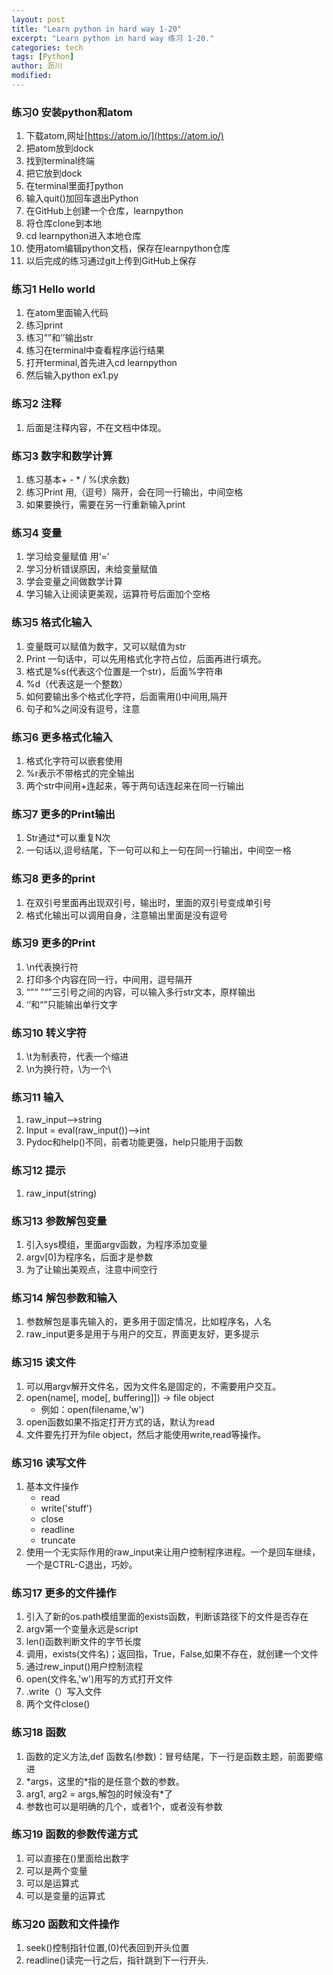 ```yaml
---
layout: post
title: "Learn python in hard way 1-20"
excerpt: "Learn python in hard way 练习 1-20."
categories: tech
tags: [Python]
author: 沥川
modified:
---
```

### 练习0 安装python和atom

1. 下载atom,网址[https://atom.io/](https://atom.io/)
2. 把atom放到dock
3. 找到terminal终端
4. 把它放到dock
5. 在terminal里面打python
6. 输入quit\(\)加回车退出Python
7. 在GitHub上创建一个仓库，learnpython
8. 将仓库clone到本地
9. cd learnpython进入本地仓库
10. 使用atom编辑python文档，保存在learnpython仓库
11. 以后完成的练习通过git上传到GitHub上保存

### 练习1 Hello world

1. 在atom里面输入代码
2. 练习print
3. 练习””和’’输出str
4. 练习在terminal中查看程序运行结果
5. 打开terminal,首先进入cd learnpython
6. 然后输入python ex1.py

### 练习2  注释

1. 后面是注释内容，不在文档中体现。

### 练习3 数字和数学计算

1. 练习基本+ - \* / %\(求余数\)
2. 练习Print 用,（逗号）隔开，会在同一行输出，中间空格
3. 如果要换行，需要在另一行重新输入print

### 练习4 变量

1. 学习给变量赋值 用‘=’
2. 学习分析错误原因，未给变量赋值
3. 学会变量之间做数学计算
4. 学习输入让阅读更美观，运算符号后面加个空格

### 练习5 格式化输入

1. 变量既可以赋值为数字，又可以赋值为str
2. Print 一句话中，可以先用格式化字符占位，后面再进行填充。
3. 格式是%s\(代表这个位置是一个str\)，后面%字符串
4. %d（代表这是一个整数）
5. 如何要输出多个格式化字符，后面需用\(\)中间用,隔开
6. 句子和%之间没有逗号，注意

### 练习6 更多格式化输入

1. 格式化字符可以嵌套使用
2. %r表示不带格式的完全输出
3. 两个str中间用+连起来，等于两句话连起来在同一行输出

### 练习7 更多的Print输出

1. Str通过\*可以重复N次
2. 一句话以,逗号结尾，下一句可以和上一句在同一行输出，中间空一格

### 练习8 更多的print

1. 在双引号里面再出现双引号，输出时，里面的双引号变成单引号
2. 格式化输出可以调用自身，注意输出里面是没有逗号

### 练习9 更多的Print

1. \n代表换行符
2. 打印多个内容在同一行，中间用，逗号隔开
3. “”“ ”“”三引号之间的内容，可以输入多行str文本，原样输出
4. ‘’和“”只能输出单行文字

### 练习10 转义字符

1. \t为制表符，代表一个缩进
2. \n为换行符，\为一个\

### 练习11  输入

1. raw\_input—&gt;string
2. Input = eval\(raw\_input\(\)\)—&gt;int
3. Pydoc和help\(\)不同，前者功能更强，help只能用于函数

### 练习12 提示

1. raw\_input\(string\)

### 练习13 参数解包变量

1. 引入sys模组，里面argv函数，为程序添加变量
2. argv\[0\]为程序名，后面才是参数
3. 为了让输出美观点，注意中间空行

### 练习14 解包参数和输入

1. 参数解包是事先输入的，更多用于固定情况，比如程序名，人名
2. raw\_input更多是用于与用户的交互，界面更友好，更多提示

### 练习15 读文件

1. 可以用argv解开文件名，因为文件名是固定的，不需要用户交互。
2. open\(name\[, mode\[, buffering\]\]\) -&gt; file object
   * 例如：open\(filename,'w'\)
3. open函数如果不指定打开方式的话，默认为read
4. 文件要先打开为file object，然后才能使用write,read等操作。

### 练习16 读写文件

1. 基本文件操作
   * read
   * write('stuff')
   * close
   * readline
   * truncate
2. 使用一个无实际作用的raw_input来让用户控制程序进程。一个是回车继续，一个是CTRL-C退出，巧妙。

### 练习17 更多的文件操作

1. 引入了新的os.path模组里面的exists函数，判断该路径下的文件是否存在
2. argv第一个变量永远是script
3. len()函数判断文件的字节长度
4. 调用，exists(文件名)；返回指，True，False,如果不存在，就创建一个文件
5. 通过rew_input()用户控制流程
6. open(文件名,'w')用写的方式打开文件
7. .write（）写入文件
8. 两个文件close()

### 练习18 函数
1. 函数的定义方法,def 函数名(参数)：冒号结尾，下一行是函数主题，前面要缩进
2. \*args，这里的*指的是任意个数的参数。
3. arg1, arg2 = args,解包的时候没有*了
4. 参数也可以是明确的几个，或者1个，或者没有参数

### 练习19 函数的参数传递方式
1. 可以直接在()里面给出数字
2. 可以是两个变量
3. 可以是运算式
4. 可以是变量的运算式

### 练习20 函数和文件操作
1. seek()控制指针位置,(0)代表回到开头位置
2. readline()读完一行之后，指针跳到下一行开头.
